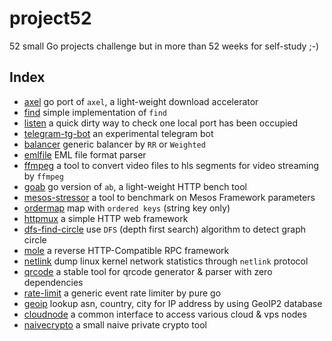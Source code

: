 # project52
52 small Go projects challenge but in more than 52 weeks for self-study ;-)

Index
------
  * [axel](axel)  go port of `axel`, a light-weight download accelerator
  * [find](find)  simple implementation of `find`
  * [listen](listen) a quick dirty way to check one local port has been occupied
  * [telegram-tg-bot](telegram-tg-bot) an experimental telegram bot
  * [balancer](balancer) generic balancer by `RR` or `Weighted`
  * [emlfile](emlfile) EML file format parser
  * [ffmpeg](ffmpeg) a tool to convert video files to hls segments for video streaming by `ffmpeg`
  * [goab](goab) go version of `ab`, a light-weight HTTP bench tool
  * [mesos-stressor](mesos-stressor) a tool to benchmark on Mesos Framework parameters
  * [ordermap](ordermap) map with `ordered keys` (string key only)
  * [httpmux](httpmux) a simple HTTP web framework
  * [dfs-find-circle](dfs-find-circle) use `DFS` (depth first search) algorithm to detect graph circle
  * [mole](mole) a reverse HTTP-Compatible RPC framework
  * [netlink](netlink) dump linux kernel network statistics through `netlink` protocol
  * [qrcode](qrcode) a stable tool for qrcode generator & parser with zero dependencies
  * [rate-limit](rate-limit) a generic event rate limiter by pure go
  * [geoip](geoip) lookup asn, country, city for IP address by using GeoIP2 database
  * [cloudnode](cloudnode) a common interface to access various cloud & vps nodes
  * [naivecrypto](naivecrypto) a small naive private crypto tool
